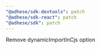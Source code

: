 ```yaml
---
"@adhese/sdk-devtools": patch
"@adhese/sdk-react": patch
"@adhese/sdk": patch
---
```


Remove dynamicImportInCjs option

